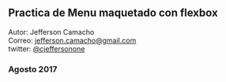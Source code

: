 ## Practica de Menu maquetado con flexbox  
Autor: Jefferson Camacho  
Correo: jefferson.camacho@gmail.com  
twitter: [@cjeffersonone](https://twitter.com/cjeffersonone "Mi Twitter -- Sigueme")
### Agosto 2017